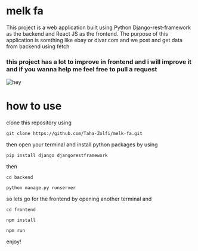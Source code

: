 # melk fa


This project is a web application built using Python Django-rest-framework as the backend and React JS as the frontend. The purpose of this application is somthing like ebay or divar.com and we post and get data from backend using fetch 

### this project has a lot to improve in frontend and i will improve it and if you wanna help me feel free to pull a request

![hey](https://i.ibb.co/ZM7jDxR/image.png)


# how to use 

clone this repository using
```
git clone https://github.com/Taha-Zolfi/melk-fa.git
```

then open your terminal and install python packages by using
```
pip install django djangorestframework 
```
then
```
cd backend
```
```
python manage.py runserver
```
so lets go for the frontend by opening another terminal and
```
cd frontend
```
```
npm install
```
```
npm run
```

enjoy!
